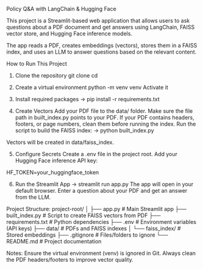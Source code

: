 Policy Q&A with LangChain & Hugging Face

This project is a Streamlit-based web application that allows users to ask questions about a PDF document and get answers using LangChain, FAISS vector store, and Hugging Face inference models.

The app reads a PDF, creates embeddings (vectors), stores them in a FAISS index, and uses an LLM to answer questions based on the relevant content.

How to Run This Project

1. Clone the repository
git clone <your-repo-url>
cd <your-repo-folder>

2. Create a virtual environment
python -m venv venv
Activate it

3. Install required packages
-> pip install -r requirements.txt

4. Create Vectors
Add your PDF file to the data/ folder.
Make sure the file path in built_index.py points to your PDF.
If your PDF contains headers, footers, or page numbers, clean them before running the index.
Run the script to build the FAISS index:
-> python built_index.py

Vectors will be created in data/faiss_index.

5. Configure Secrets
Create a .env file in the project root.
Add your Hugging Face inference API key:

HF_TOKEN=your_huggingface_token

6. Run the Streamlit App
-> streamlit run app.py
The app will open in your default browser.
Enter a question about your PDF and get an answer from the LLM.

Project Structure:
project-root/
│
├── app.py             # Main Streamlit app
├── built_index.py     # Script to create FAISS vectors from PDF
├── requirements.txt   # Python dependencies
├── .env               # Environment variables (API keys)
├── data/              # PDFs and FAISS indexes
│   └── faiss_index/   # Stored embeddings
├── .gitignore         # Files/folders to ignore
└── README.md          # Project documentation


Notes:
Ensure the virtual environment (venv) is ignored in Git.
Always clean the PDF headers/footers to improve vector quality.






